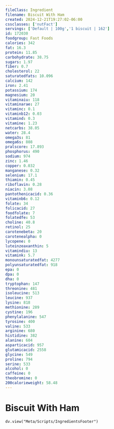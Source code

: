 ```yaml
---
fileClass: Ingredient
filename: Biscuit With Ham
created: 2024-12-21T19:27:02-06:00
cssclasses: ['nutFact']
servings: ['Default | 100g','1 biscuit | 162']
id: 172030
foodgroup: Fast Foods
calories: 342
fat: 16.3
protein: 11.85
carbohydrate: 38.75
sugars: 1.97
fiber: 0.7
cholesterol: 22
saturatedfats: 10.096
calcium: 142
iron: 2.41
potassium: 174
magnesium: 20
vitaminaiu: 118
vitaminarae: 27
vitaminc: 0.1
vitaminb12: 0.03
vitamind: 0.3
vitamine: 1.23
netcarbs: 38.05
water: 28.4
omega3s: 81
omega6s: 808
pralscore: 17.893
phosphorus: 490
sodium: 974
zinc: 1.46
copper: 0.032
manganese: 0.32
selenium: 17.1
thiamin: 0.45
riboflavin: 0.28
niacin: 3.08
pantothenicacid: 0.36
vitaminb6: 0.12
folate: 34
folicacid: 27
foodfolate: 7
folatedfe: 53
choline: 40.8
retinol: 25
carotenebeta: 20
carotenealpha: 0
lycopene: 0
luteinzeaxanthin: 5
vitamindiu: 13
vitamink: 5.7
monounsaturatedfat: 4277
polyunsaturatedfat: 918
epa: 0
dpa: 0
dha: 0
tryptophan: 147
threonine: 481
isoleucine: 513
leucine: 937
lysine: 818
methionine: 289
cystine: 196
phenylalanine: 547
tyrosine: 400
valine: 533
arginine: 680
histidine: 382
alanine: 604
asparticacid: 957
glutamicacid: 2558
glycine: 549
proline: 794
serine: 533
alcohol: 0
caffeine: 0
theobromine: 0
200calorieweight: 58.48
---
```


# Biscuit With Ham

```dataviewjs
dv.view("Meta/Scripts/IngredientsFooter")
```